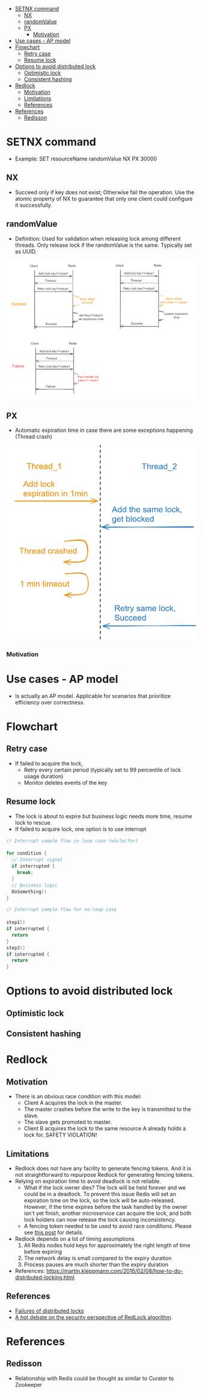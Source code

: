 - [SETNX command](#setnx-command)
  - [NX](#nx)
  - [randomValue](#randomvalue)
  - [PX](#px)
    - [Motivation](#motivation)
- [Use cases - AP model](#use-cases---ap-model)
- [Flowchart](#flowchart)
  - [Retry case](#retry-case)
  - [Resume lock](#resume-lock)
- [Options to avoid distributed lock](#options-to-avoid-distributed-lock)
  - [Optimistic lock](#optimistic-lock)
  - [Consistent hashing](#consistent-hashing)
- [Redlock](#redlock)
  - [Motivation](#motivation-1)
  - [Limitations](#limitations)
  - [References](#references)
- [References](#references-1)
  - [Redisson](#redisson)

# SETNX command
* Example: SET resourceName randomValue NX PX 30000

## NX
* Succeed only if key does not exist; Otherwise fail the operation. Use the atomic property of NX to guarantee that only one client could configure it successfully.

## randomValue
* Definition: Used for validation when releasing lock among different threads. Only release lock if the randomValue is the same. Typically set as UUID. 

![Use case for randomValue](.gitbook/assets/distributedlock_randomValue_purpose.png)

## PX
* Automatic expiration time in case there are some exceptions happening (Thread crash)

![Use case for auto expiration](.gitbook/assets/distributedlock_px.png)

### Motivation

# Use cases - AP model
* Is actually an AP model. Applicable for scenarios that prioritize efficiency over correctness.

# Flowchart
## Retry case
* If failed to acquire the lock, 
  * Retry every certain period (typically set to 99 percentile of lock usage duration)
  * Monitor deletes events of the key

## Resume lock
* The lock is about to expire but business logic needs more time, resume lock to rescue. 
* If failed to acquire lock, one option is to use interrupt 

```c
// Interrupt sample flow in loop case (while/for)

for condition {
  // Interrupt signal
  if interrupted {
    break;
  }
  // Business logic
  DoSomething()
}
```

```c
// Interrupt sample flow for no-loop case

step1()
if interrupted {
  return
}
step2()
if interrupted {
  return
}
```

# Options to avoid distributed lock
## Optimistic lock

## Consistent hashing


# Redlock
## Motivation
* There is an obvious race condition with this model:
  * Client A acquires the lock in the master.
  * The master crashes before the write to the key is transmitted to the slave.
  * The slave gets promoted to master.
  * Client B acquires the lock to the same resource A already holds a lock for. SAFETY VIOLATION!

## Limitations
* Redlock does not have any facility to generate fencing tokens. And it is not straightforward to repurpose Redlock for generating fencing tokens. 
* Relying on expiration time to avoid deadlock is not reliable. 
  * What if the lock owner dies? The lock will be held forever and we could be in a deadlock. To prevent this issue Redis will set an expiration time on the lock, so the lock will be auto-released. However, if the time expires before the task handled by the owner isn't yet finish, another microservice can acquire the lock, and both lock holders can now release the lock causing inconsistency. 
  * A fencing token needed to be used to avoid race conditions. Please see [this post](https://medium.com/@davidecerbo/everything-i-know-about-distributed-locks-2bf54de2df71) for details. 
* Redlock depends on a lot of timing assumptions
  1. All Redis nodes hold keys for approximately the right length of time before expiring
  2. The network delay is small compared to the expiry duration
  3. Process pauses are much shorter than the expiry duration
* References: https://martin.kleppmann.com/2016/02/08/how-to-do-distributed-locking.html

## References
* [Failures of distributed locks](https://redislabs.com/ebook/part-2-core-concepts/chapter-6-application-components-in-redis/6-2-distributed-locking/6-2-2-simple-locks/)
* [A hot debate on the security perspective of RedLock algorithm](http://zhangtielei.com/posts/blog-redlock-reasoning.html).

# References
## Redisson

* Relationship with Redis could be thought as similar to Curator to Zookeeper

